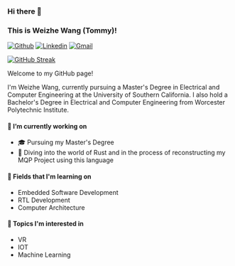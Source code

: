 ### Hi there 👋

### This is Weizhe Wang (Tommy)!

[![Github](https://img.shields.io/badge/-Github-000?style=flat&logo=Github&logoColor=white)](https://github.com/tommywwz)
[![Linkedin](https://img.shields.io/badge/-LinkedIn-blue?style=flat&logo=Linkedin&logoColor=white)](https://www.linkedin.com/in/weizhe-wang-3b33191ba/)
[![Gmail](https://img.shields.io/badge/-Gmail-c14438?style=flat&logo=Gmail&logoColor=white)](mailto:wangweizhe2001@gmail.com)

[![GitHub Streak](https://streak-stats.demolab.com?user=tommywwz&theme=github-dark&border_radius=10&mode=weekly&card_width=450&hide_current_streak=true)](https://git.io/streak-stats)

Welcome to my GitHub page! 

I'm Weizhe Wang, currently pursuing a Master's Degree in Electrical and Computer Engineering at the University of Southern California. I also hold a Bachelor's Degree in Electrical and Computer Engineering from Worcester Polytechnic Institute.

#### 🔭 I’m currently working on
- 🎓 Pursuing my Master's Degree
- 🦀 Diving into the world of Rust and in the process of reconstructing my MQP Project using this language

#### 📖 Fields that I'm learning on
- Embedded Software Development
- RTL Development
- Computer Architecture

#### 🤩 Topics I'm interested in 
- VR
- IOT 
- Machine Learning




